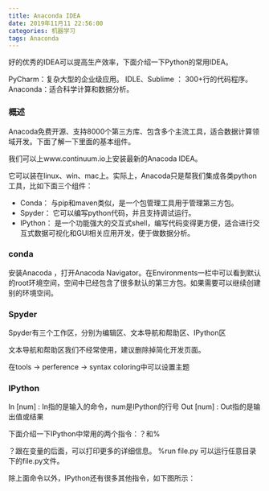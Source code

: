 ```yaml
---
title: Anaconda IDEA
date: 2019年11月11 22:56:00
categories: 机器学习
tags: Anaconda
---
```


好的优秀的IDEA可以提高生产效率，下面介绍一下Python的常用IDEA。

PyCharm：复杂大型的企业级应用。
IDLE、Sublime ： 300+行的代码程序。
Anaconda：适合科学计算和数据分析。


### 概述

Anacoda免费开源、支持8000个第三方库、包含多个主流工具，适合数据计算领域开发。下面了解一下里面的基本组件。

我们可以上www.continuum.io上安装最新的Anacoda IDEA。

它可以装在linux、win、mac上。实际上，Anacoda只是帮我们集成各类python工具，比如下面三个组件：

* Conda： 与pip和maven类似，是一个包管理工具用于管理第三方包。
* Spyder： 它可以编写python代码，并且支持调试运行。
* IPython： 是一个功能强大的交互式shell，编写代码变得更方便，适合进行交互式数据可视化和GUI相关应用开发，便于做数据分析。

### conda

安装Anacoda ，打开Anacoda Navigator。在Environments一栏中可以看到默认的root环境空间，空间中已经包含了很多默认的第三方包。如果需要可以继续创建别的环境空间。

### Spyder

Spyder有三个工作区，分别为编辑区、文本导航和帮助区、IPython区

文本导航和帮助区我们不经常使用，建议删除掉简化开发页面。

在tools -> perference -> syntax coloring中可以设置主题

### IPython

In [num] : In指的是输入的命令，num是IPython的行号
Out [num] : Out指的是输出值或结果

下面介绍一下IPython中常用的两个指令：？和%

？跟在变量的后面，可以打印更多的详细信息。
%run file.py 可以运行任意目录下的file.py文件。

除上面命令以外，IPython还有很多其他指令，如下图所示：

 